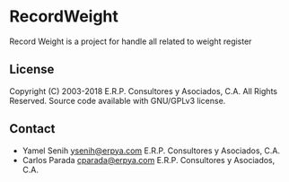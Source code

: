 # RecordWeight
Record Weight is a project for handle all related to weight register	

## License
Copyright (C) 2003-2018 E.R.P. Consultores y Asociados, C.A. All Rights Reserved.
Source code available with GNU/GPLv3 license.

## Contact
 - Yamel Senih ysenih@erpya.com E.R.P. Consultores y Asociados, C.A.
 - Carlos Parada cparada@erpya.com E.R.P. Consultores y Asociados, C.A.
